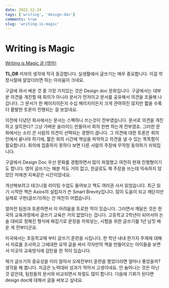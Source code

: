 ```yaml
---
date: 2022-12-24
tags: ['writing', 'design-doc']
comments: true
slug: 'writing-is-magic'
---
```


# Writing is Magic

[Writing is Magic 글 (영어)](https://brooker.co.za/blog/2022/11/08/writing.html)

**TL;DR** 저자의 생각에 적극 동감합니다. 실생활에서 글쓰기는 매우 중요합니다.
이걸 학창시절에 알았더라면 하는 아쉬움이 크네요.

<!-- more -->

구글에 와서 배운 것 중 가장 가치있는 것은 Design doc 문화입니다. 구글에서는
대부분 의견을 개진할 때 회의가 아니라 문서가 먼저이고 문서를 공유해서 의견을
조율해 나갑니다. 그 문서가 한 페이지이든지 수십 페이지이든지 크게 관여하진
않지만 짧을 수록 더 활발한 토론이 진행되는 걸 보았네요.

이전에 다녔던 회사에서는 문서는 스펙하나 쓰는것이 전부였습니다. 문서로 의견을
개진하고 설득한다? 그냥 가벼운 슬라이드 만들어서 회의 한번 하는게 전부였죠.
그러한 문화에서는 소리 큰 사람의 의견이 선택되는 경향이 큽니다. 그 의견에 대한
토론은 회의 안에서 끝나야 하기에, 짧은 회의 시간에 핵심을 파악하고 의견을 낼 수
있는 똑똑함이 필요합니다. 회의에 집중하지 못하다 보면 다른 사람의 주장에 무작정
동의하기 쉬워집니다.

구글에서 Design Doc 우선 문화를 경험하면서 많이 좌절했고 여전히 현재
진행형이기도 합니다. 영어 글쓰기는 해본 적도 거의 없고, 한글로도 제 주장을
쓰는데 익숙하지 않았던 저에겐 지옥같은 시간이었네요.

개선해보려고 테크니컬 라이팅 수업도 들어보고 책도 여러권 사서 읽었습니다. 최근
읽기 시작한 책은 Axios의 설립자가 쓴 Smart Brevity입니다. 많이 도움이 되고
깨닫지만 실제로 구현(글쓰기)하는 건 여전히 어렵습니다.

얼마전 팀원과 토론하면서 이 어려움을 토로한 적이 있습니다. 그러면서 깨달은 것은
한국의 교육과정에서 글쓰기 교육은 거의 없었다는 겁니다. 고등학교 2학년이
되어서야 논술 대비로 정해진 형식에 짜집기로 문장을 끼워넣는, 시험을 위한
글쓰기를 1년 남짓 배운 게 전부더군요.

미국에서는 초등학교때 부터 글쓰기 훈련을 시킵니다. 한 학년 내내 한가지 주제에
대해서 자료를 조사하고 그에대한 요약 글을 써서 각자만의 책을 만들어오는 아이들을
보면서 이곳의 교육방식에 감탄을 한 적이 있습니다.

제가 글쓰기의 중요성을 미리 알아서 오래전부터 훈련을 했었더라면 얼마나 좋았을까?
생각을 해 봅니다. 지금은 노력대비 성과가 적어서 고생이네요. 안 늘어나는 것은
아닌 것 같은데, 팀원들의 문서와 비교되면서 좌절도 많이 합니다. 다음에 기회가
된다면 design doc에 대해서 글을 써보고 싶네요.
